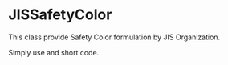 # JISSafetyColor


This class provide Safety Color formulation by JIS Organization.

Simply use and short code.
